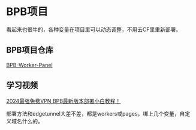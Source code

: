# BPB项目

看起来也很牛的，各种变量在项目里可以动态调整，不用去CF里重新部署。

## BPB项目仓库
[BPB-Worker-Panel](https://github.com/bia-pain-bache/BPB-Worker-Panel)

## 学习视频

[2024最强免费VPN BPB最新版本部署小白教程！](https://www.youtube.com/watch?v=W--REj3J8yc)

部署方法和edgetunnel大差不差，都是workers或pages，绑上几个变量，自定义域名什么的。